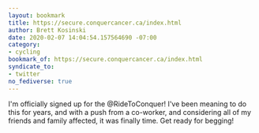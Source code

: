 ```yaml
---
layout: bookmark
title: https://secure.conquercancer.ca/index.html
author: Brett Kosinski
date: 2020-02-07 14:04:54.157564690 -07:00
category:
- cycling
bookmark_of: https://secure.conquercancer.ca/index.html
syndicate_to:
- twitter
no_fediverse: true
---
```

I'm officially signed up for the @RideToConquer!  I've been meaning to do this for years, and with a push from a co-worker, and considering all of my friends and family affected, it was finally time.  Get ready for begging!

